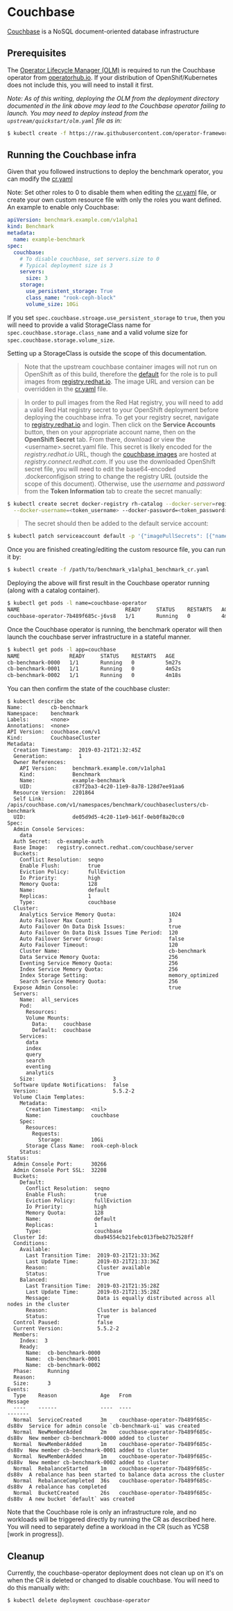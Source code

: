 # Couchbase

[Couchbase](https://couchbase.com) is a NoSQL document-oriented database infrastructure

## Prerequisites
The [Operator Lifecycle Manager (OLM)](https://github.com/operator-framework/operator-lifecycle-manager/blob/master/Documentation/install/install.md) is required to run the Couchbase operator from [operatorhub.io](https://operatorhub.io). If your distribution of OpenShif/Kubernetes does not include this, you will need to install it first.

*Note: As of this writing, deploying the OLM from the deployment directory documented in the link above may lead to the Couchbase operator failing to launch. You may need to deploy instead from the `upstream/quickstart/olm.yaml` file as in:*

```bash
$ kubectl create -f https://raw.githubusercontent.com/operator-framework/operator-lifecycle-manager/master/deploy/upstream/quickstart/olm.yaml
```

## Running the Couchbase infra

Given that you followed instructions to deploy the benchmark operator,
you can modify the [cr.yaml](../resources/crds/benchmark_v1alpha1_benchmark_cr.yaml)

Note: Set other roles to 0 to disable them when editing the
[cr.yaml](../resources/crds/benchmark_v1alpha1_benchmark_cr.yaml) file, or create
your own custom resource file with only the roles you want defined. An
example to enable only Couchbase:

```yaml
apiVersion: benchmark.example.com/v1alpha1
kind: Benchmark
metadata:
  name: example-benchmark
spec:
  couchbase:
    # To disable couchbase, set servers.size to 0
    # Typical deployment size is 3
    servers:
      size: 3
    storage:
      use_persistent_storage: True
      class_name: "rook-ceph-block"
      volume_size: 10Gi
```

If you set `spec.couchbase.stroage.use_persistent_storage` to `true`, then you will need to provide a valid
StorageClass name for `spec.couchbase.storage.class_name` and a valid volume size for `spec.couchbase.storage.volume_size`.

Setting up a StorageClass is outside the scope of this documentation.

> Note that the upstream couchbase container images will not run on OpenShift as of this build,
> therefore the [default](../roles/couchbase-infra/defaults/main.yml) for the role is to pull images from [registry.redhat.io](https://registry.redhat.io). The image URL and version can be overridden in the [cr.yaml](../resources/crds/benchmark_v1alpha1_benchmark_cr.yaml) file.

> In order to pull images from the Red Hat registry, you will need to add a valid Red Hat registry
> secret to your OpenShift deployment before deploying the couchbase infra. To get your registry
> secret, navigate to [registry.redhat.io](https://registry.redhat.io) and login. Then click on the **Service Accounts**
> button, then on your appropriate account name, then on the **OpenShift Secret** tab. From there,
> download or view the \<username\>.secret.yaml file. This secret is likely encoded for the *registry.redhat.io*
> URL, though the [couchbase images](https://access.redhat.com/containers/?tab=overview#/registry.connect.redhat.com/couchbase/server) are hosted at *registry.connect.redhat.com*.
> If you use the downloaded OpenShift secret file, you will need to edit the base64-encoded
> .dockerconfigjson string to change the registry URL (outside the scope of this document).
> Otherwise, use the *username* and *password* from the **Token Information** tab to create
> the secret manually:

```bash
$ kubectl create secret docker-registry rh-catalog --docker-server=registry.connect.redhat.com \
  --docker-username=<token_username> --docker-password=<token_password>
```

> The secret should then be added to the default service account:

```bash
$ kubectl patch serviceaccount default -p '{"imagePullSecrets": [{"name": "<secret_name>"}]}'
```

Once you are finished creating/editing the custom resource file, you can run it by:

```bash
$ kubectl create -f /path/to/benchmark_v1alpha1_benchmark_cr.yaml
```

Deploying the above will first result in the Couchbase operator running (along with a catalog container).

```bash
$ kubectl get pods -l name=couchbase-operator
NAME                                  READY     STATUS    RESTARTS   AGE
couchbase-operator-7b489f685c-j6vs8   1/1       Running   0          4m59s
```

Once the Couchbase operator is running, the benchmark operator will then launch the couchbase
server infrastructure in a stateful manner.

```bash
$ kubectl get pods -l app=couchbase
NAME                READY     STATUS    RESTARTS   AGE
cb-benchmark-0000   1/1       Running   0          5m27s
cb-benchmark-0001   1/1       Running   0          4m52s
cb-benchmark-0002   1/1       Running   0          4m18s
```

You can then confirm the state of the couchbase cluster:

```
$ kubectl describe cbc
Name:         cb-benchmark
Namespace:    benchmark
Labels:       <none>
Annotations:  <none>
API Version:  couchbase.com/v1
Kind:         CouchbaseCluster
Metadata:
  Creation Timestamp:  2019-03-21T21:32:45Z
  Generation:          1
  Owner References:
    API Version:     benchmark.example.com/v1alpha1
    Kind:            Benchmark
    Name:            example-benchmark
    UID:             c87f2ba3-4c20-11e9-8a78-128d7ee91aa6
  Resource Version:  2201864
  Self Link:         /apis/couchbase.com/v1/namespaces/benchmark/couchbaseclusters/cb-benchmark
  UID:               de05d9d5-4c20-11e9-b61f-0eb0f8a20cc0
Spec:
  Admin Console Services:
    data
  Auth Secret:  cb-example-auth
  Base Image:   registry.connect.redhat.com/couchbase/server
  Buckets:
    Conflict Resolution:  seqno
    Enable Flush:         true
    Eviction Policy:      fullEviction
    Io Priority:          high
    Memory Quota:         128
    Name:                 default
    Replicas:             1
    Type:                 couchbase
  Cluster:
    Analytics Service Memory Quota:                 1024
    Auto Failover Max Count:                        3
    Auto Failover On Data Disk Issues:              true
    Auto Failover On Data Disk Issues Time Period:  120
    Auto Failover Server Group:                     false
    Auto Failover Timeout:                          120
    Cluster Name:                                   cb-benchmark
    Data Service Memory Quota:                      256
    Eventing Service Memory Quota:                  256
    Index Service Memory Quota:                     256
    Index Storage Setting:                          memory_optimized
    Search Service Memory Quota:                    256
  Expose Admin Console:                             true
  Servers:
    Name:  all_services
    Pod:
      Resources:
      Volume Mounts:
        Data:     couchbase
        Default:  couchbase
    Services:
      data
      index
      query
      search
      eventing
      analytics
    Size:                         3
  Software Update Notifications:  false
  Version:                        5.5.2-2
  Volume Claim Templates:
    Metadata:
      Creation Timestamp:  <nil>
      Name:                couchbase
    Spec:
      Resources:
        Requests:
          Storage:         10Gi
      Storage Class Name:  rook-ceph-block
    Status:
Status:
  Admin Console Port:      30266
  Admin Console Port SSL:  32208
  Buckets:
    Default:
      Conflict Resolution:  seqno
      Enable Flush:         true
      Eviction Policy:      fullEviction
      Io Priority:          high
      Memory Quota:         128
      Name:                 default
      Replicas:             1
      Type:                 couchbase
  Cluster Id:               dba94554cb21febc013fbeb27b2528ff
  Conditions:
    Available:
      Last Transition Time:  2019-03-21T21:33:36Z
      Last Update Time:      2019-03-21T21:33:36Z
      Reason:                Cluster available
      Status:                True
    Balanced:
      Last Transition Time:  2019-03-21T21:35:28Z
      Last Update Time:      2019-03-21T21:35:28Z
      Message:               Data is equally distributed across all nodes in the cluster
      Reason:                Cluster is balanced
      Status:                True
  Control Paused:            false
  Current Version:           5.5.2-2
  Members:
    Index:  3
    Ready:
      Name:  cb-benchmark-0000
      Name:  cb-benchmark-0001
      Name:  cb-benchmark-0002
  Phase:     Running
  Reason:
  Size:      3
Events:
  Type    Reason              Age   From                                 Message
  ----    ------              ----  ----                                 -------
  Normal  ServiceCreated      3m    couchbase-operator-7b489f685c-ds88v  Service for admin console `cb-benchmark-ui` was created
  Normal  NewMemberAdded      2m    couchbase-operator-7b489f685c-ds88v  New member cb-benchmark-0000 added to cluster
  Normal  NewMemberAdded      1m    couchbase-operator-7b489f685c-ds88v  New member cb-benchmark-0001 added to cluster
  Normal  NewMemberAdded      1m    couchbase-operator-7b489f685c-ds88v  New member cb-benchmark-0002 added to cluster
  Normal  RebalanceStarted    1m    couchbase-operator-7b489f685c-ds88v  A rebalance has been started to balance data across the cluster
  Normal  RebalanceCompleted  36s   couchbase-operator-7b489f685c-ds88v  A rebalance has completed
  Normal  BucketCreated       26s   couchbase-operator-7b489f685c-ds88v  A new bucket `default` was created
```

Note that the Couchbase role is only an infrastructure role, and no workloads will be triggered directly
by running the CR as described here. You will need to separately define a workload in the CR (such as YCSB [work in progress]).

## Cleanup
Currently, the couchbase-operator deployment does not clean up on it's on when the
CR is deleted or changed to disable couchbase. You will need to do this manually with:

```bash
$ kubectl delete deployment couchbase-operator
```
